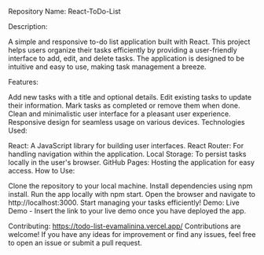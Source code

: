 Repository Name: React-ToDo-List

Description:

A simple and responsive to-do list application built with React. This project helps users organize their tasks efficiently by providing a user-friendly interface to add, edit, and delete tasks. The application is designed to be intuitive and easy to use, making task management a breeze.

Features:

Add new tasks with a title and optional details. Edit existing tasks to update their information. Mark tasks as completed or remove them when done. Clean and minimalistic user interface for a pleasant user experience. Responsive design for seamless usage on various devices. Technologies Used:

React: A JavaScript library for building user interfaces. React Router: For handling navigation within the application. Local Storage: To persist tasks locally in the user's browser. GitHub Pages: Hosting the application for easy access. How to Use:

Clone the repository to your local machine. Install dependencies using npm install. Run the app locally with npm start. Open the browser and navigate to http://localhost:3000. Start managing your tasks efficiently! Demo: Live Demo - Insert the link to your live demo once you have deployed the app.

Contributing: https://todo-list-evamalinina.vercel.app/ Contributions are welcome! If you have any ideas for improvement or find any issues, feel free to open an issue or submit a pull request.
